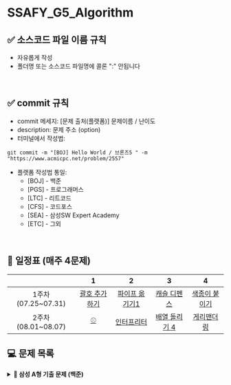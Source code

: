 # SSAFY_G5_Algorithm


## ✅ 소스코드 파일 이름 규칙
- 자유롭게 작성 
- 폴더명 또는 소스코드 파일명에 콜론 ":" 안됩니다

<br />

## ✅ commit 규칙
- commit 메세지: [문제 출처(플랫폼)] 문제이름 / 난이도  
- description: 문제 주소 (option)
- 터미널에서 작성법: 
```
git commit -m "[BOJ] Hello World / 브론즈5 " -m "https://www.acmicpc.net/problem/2557"
```
- 플랫폼 작성법 통일: 
  * [BOJ] - 백준 
  * [PGS] - 프로그래머스
  * [LTC] - 리트코드
  * [CFS] - 코드포스
  * [SEA] - 삼성SW Expert Academy
  * [ETC] - 그외

<br />

## **📅 일정표 (매주 4문제)**

| |1|2|3|4|
|:-:|:-:|:-:|:-:|:-:|
|1주차(07.25~07.31)|[괄호 추가하기](https://www.acmicpc.net/problem/16637)|[파이프 옮기기1](https://www.acmicpc.net/problem/17070)|[캐슬 디펜스](https://www.acmicpc.net/problem/17135)|[색종이 붙이기](https://www.acmicpc.net/problem/17136)|
|2주차(08.01~08.07)|[⚾](https://www.acmicpc.net/problem/17281)|[인터프리터](https://www.acmicpc.net/problem/3954)|[배열 돌리기 4](https://www.acmicpc.net/problem/17406)|[게리맨더링](https://www.acmicpc.net/problem/17471)|


## **💻 문제 목록**
<details markdown="1">
<summary><strong>📄 삼성 A형 기출 문제 (백준)</summary></strong>

|          문제         |  레벨 |  
| :-------------------: | :----: |
|  [괄호 추가하기](https://www.acmicpc.net/problem/16637)   |  G4   |
|   [파이프 옮기기1](https://www.acmicpc.net/problem/17070)   |  G5   |
|  [캐슬 디펜스](https://www.acmicpc.net/problem/17135)  |  G3   |
| [색종이 붙이기](https://www.acmicpc.net/problem/17136) |  G2   |
|   [⚾](https://www.acmicpc.net/problem/17281)   |  G4   |
| [인터프리터](https://www.acmicpc.net/problem/3954) |  G1   |
|   [배열 돌리기 4](https://www.acmicpc.net/problem/17406)  |  G4   |
|   [게리맨더링](https://www.acmicpc.net/problem/17471)  |  G4   |
|   [다리 만들기 2](https://www.acmicpc.net/problem/17472)  |  G1   |
